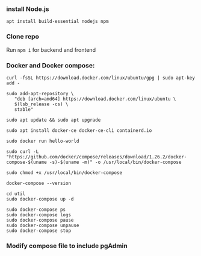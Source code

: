 ### install Node.js
`apt install build-essential nodejs npm`

### Clone repo

Run `npm i` for backend and frontend

### Docker and Docker compose:

`curl -fsSL https://download.docker.com/linux/ubuntu/gpg | sudo apt-key add -`

```
sudo add-apt-repository \
   "deb [arch=amd64] https://download.docker.com/linux/ubuntu \
   $(lsb_release -cs) \
   stable"
```

`sudo apt update && sudo apt upgrade`

`sudo apt install docker-ce docker-ce-cli containerd.io`

`sudo docker run hello-world`

`sudo curl -L "https://github.com/docker/compose/releases/download/1.26.2/docker-compose-$(uname -s)-$(uname -m)" -o /usr/local/bin/docker-compose`

`sudo chmod +x /usr/local/bin/docker-compose`

`docker-compose --version`

```
cd util
sudo docker-compose up -d
```

```
sudo docker-compose ps
sudo docker-compose logs
sudo docker-compose pause
sudo docker-compose unpause
sudo docker-compose stop
```

### Modify compose file to include pgAdmin
